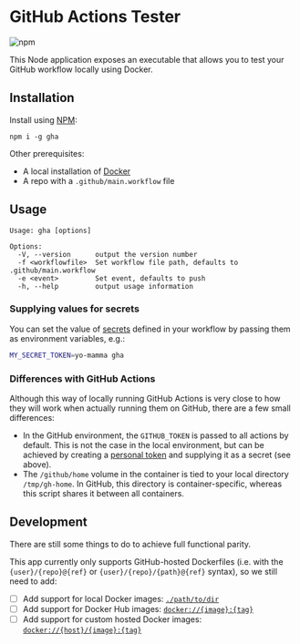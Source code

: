 # GitHub Actions Tester

![npm](https://img.shields.io/npm/v/gha.svg)

This Node application exposes an executable that allows you to test
your GitHub workflow locally using Docker.


## Installation

Install using [NPM](https://npmjs.com/):

```
npm i -g gha
```

Other prerequisites:

* A local installation of [Docker](https://docker.com/)
* A repo with a `.github/main.workflow` file


## Usage

```
Usage: gha [options]

Options:
  -V, --version      output the version number
  -f <workflowfile>  Set workflow file path, defaults to .github/main.workflow
  -e <event>         Set event, defaults to push
  -h, --help         output usage information
```

### Supplying values for secrets

You can set the value of [secrets](https://developer.github.com/actions/creating-workflows/storing-secrets/) defined in your workflow by passing them as environment variables, e.g.:

```sh
MY_SECRET_TOKEN=yo-mamma gha
```

### Differences with GitHub Actions

Although this way of locally running GitHub Actions is very close to how they
will work when actually running them on GitHub, there are a few small differences:

* In the GitHub environment, the `GITHUB_TOKEN` is passed to all actions by default. This is not the case in the local environment, but can be achieved by creating a [personal token](https://github.com/settings/tokens/new?scopes=repo&description=GHA) and supplying it as a secret (see above).
* The `/github/home` volume in the container is tied to your local directory `/tmp/gh-home`. In GitHub, this directory is container-specific, whereas this script shares it between all containers.


## Development

There are still some things to do to achieve full functional parity.

This app currently only supports GitHub-hosted Dockerfiles (i.e. with the
`{user}/{repo}@{ref}` or `{user}/{repo}/{path}@{ref}` syntax), so we still need
to add:

- [ ] Add support for local Docker images: [`./path/to/dir`](https://developer.github.com/actions/creating-workflows/workflow-configuration-options/#using-a-dockerfile-image-in-an-action)
- [ ] Add support for Docker Hub images: [`docker://{image}:{tag}`](https://developer.github.com/actions/creating-workflows/workflow-configuration-options/#using-a-dockerfile-image-in-an-action)
- [ ] Add support for custom hosted Docker images: [`docker://{host}/{image}:{tag}`](https://developer.github.com/actions/creating-workflows/workflow-configuration-options/#using-a-dockerfile-image-in-an-action)
